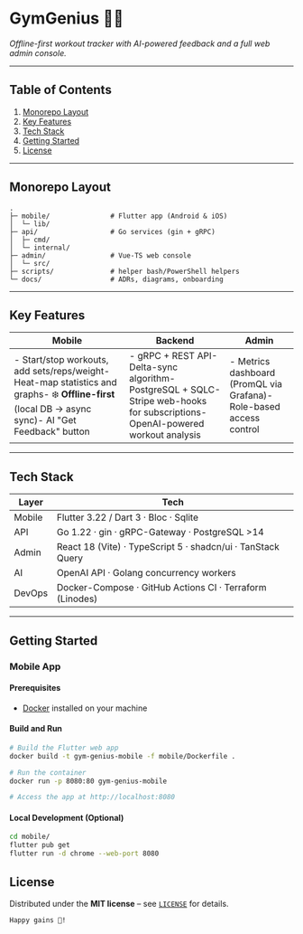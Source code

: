 # GymGenius 🏋️‍♂️

*Offline-first workout tracker with AI-powered feedback and a full web admin console.*

---

## Table of Contents
1. [Monorepo Layout](#monorepo-layout)
2. [Key Features](#key-features)
3. [Tech Stack](#tech-stack)
4. [Getting Started](#getting-started)
5. [License](#license)

---

## Monorepo Layout

```text
.
├─ mobile/               # Flutter app (Android & iOS)
│  └─ lib/
├─ api/                  # Go services (gin + gRPC)
│  ├─ cmd/
│  └─ internal/
├─ admin/                # Vue-TS web console
│  └─ src/
├─ scripts/              # helper bash/PowerShell helpers
└─ docs/                 # ADRs, diagrams, onboarding
```

---

## Key Features

| Mobile                                                                                                                                               | Backend                                                                                                                                         | Admin                                                                                                                                           |
| ---------------------------------------------------------------------------------------------------------------------------------------------------- | ----------------------------------------------------------------------------------------------------------------------------------------------- | ----------------------------------------------------------------------------------------------------------------------------------------------- |
| -  Start/stop workouts, add sets/reps/weight-  Heat-map statistics and graphs-  ❄️ **Offline-first** (local DB → async sync)-  AI "Get Feedback" button | -  gRPC + REST API-  Delta-sync algorithm-  PostgreSQL + SQLC-  Stripe web-hooks for subscriptions-  OpenAI-powered workout analysis | -  Metrics dashboard (PromQL via Grafana)-  Role-based access control |

---

## Tech Stack

| Layer  | Tech                                          |
| ------ | --------------------------------------------- |
| Mobile | Flutter 3.22 / Dart 3 · Bloc · Sqlite     |
| API    | Go 1.22 · gin · gRPC-Gateway · PostgreSQL >14 |
| Admin  | React 18 (Vite) · TypeScript 5 · shadcn/ui · TanStack Query |
| AI     | OpenAI API · Golang concurrency workers |
| DevOps | Docker-Compose · GitHub Actions CI · Terraform (Linodes) |

---

## Getting Started

### Mobile App

#### Prerequisites
- [Docker](https://docs.docker.com/get-docker/) installed on your machine

#### Build and Run
```bash
# Build the Flutter web app
docker build -t gym-genius-mobile -f mobile/Dockerfile .

# Run the container
docker run -p 8080:80 gym-genius-mobile

# Access the app at http://localhost:8080
```

#### Local Development (Optional)
```bash
cd mobile/
flutter pub get
flutter run -d chrome --web-port 8080
```

## License

Distributed under the **MIT license** – see [`LICENSE`](LICENSE) for details.

```
Happy gains 💪!
```

